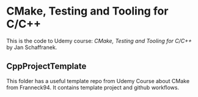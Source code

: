 # CMake, Testing and Tooling for C/C++

This is the code to Udemy course:
*CMake, Testing and Tooling for C/C++* by Jan Schaffranek.

## CppProjectTemplate
This folder has a useful template repo from Udemy Course about CMake from Franneck94.
It contains template project and github workflows.


